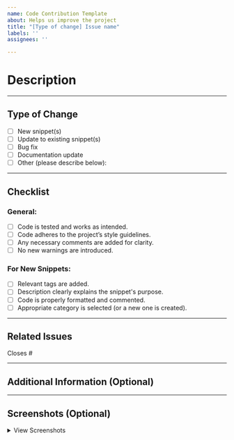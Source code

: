 ```yaml
---
name: Code Contribution Template
about: Helps us improve the project
title: "[Type of change] Issue name"
labels: ''
assignees: ''

---
```


# Description

<!-- Provide a brief summary of your changes. Focus on what this contribution improves or fixes. -->

---

## Type of Change

<!-- Check the box that applies to your contribution. -->

- [ ] New snippet(s)
- [ ] Update to existing snippet(s)
- [ ] Bug fix
- [ ] Documentation update
- [ ] Other (please describe below):

---

## Checklist

<!-- Ensure you meet these guidelines before submitting. Check all that apply. -->

### General:
- [ ] Code is tested and works as intended.
- [ ] Code adheres to the project’s style guidelines.
- [ ] Any necessary comments are added for clarity.
- [ ] No new warnings are introduced.

### For New Snippets:
- [ ] Relevant tags are added.
- [ ] Description clearly explains the snippet's purpose.
- [ ] Code is properly formatted and commented.
- [ ] Appropriate category is selected (or a new one is created).

---

## Related Issues

<!-- Link any related issues using GitHub syntax: #issue-number -->
Closes #

---

## Additional Information (Optional)

<!-- Add any extra context that might help the reviewers. -->

---

## Screenshots (Optional)

<!-- Add screenshots if applicable, such as for UI or visual changes. -->

<details>
<summary>View Screenshots</summary>

<!-- Paste your screenshots here -->

</details>

